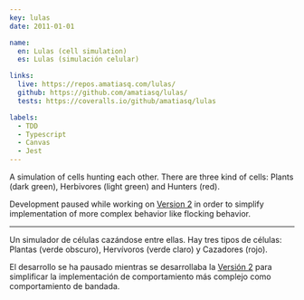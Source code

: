 ```yaml
---
key: lulas
date: 2011-01-01

name:
  en: Lulas (cell simulation)
  es: Lulas (simulación celular)

links:
  live: https://repos.amatiasq.com/lulas/
  github: https://github.com/amatiasq/lulas/
  tests: https://coveralls.io/github/amatiasq/lulas

labels:
  - TDD
  - Typescript
  - Canvas
  - Jest
---
```


A simulation of cells hunting each other. There are three kind of cells: Plants (dark green), Herbivores (light green) and Hunters (red).

Development paused while working on [Version 2](https://amatiasq.github.io/lulas) in order to simplify implementation of more complex
behavior like flocking behavior.

---

Un simulador de células cazándose entre ellas. Hay tres tipos de células: Plantas (verde obscuro), Hervívoros (verde claro) y Cazadores (rojo).

El desarrollo se ha pausado mientras se desarrollaba la [Versión 2](https://amatiasq.github.io/lulas) para simplificar la implementación de comportamiento más complejo como comportamiento de bandada.
